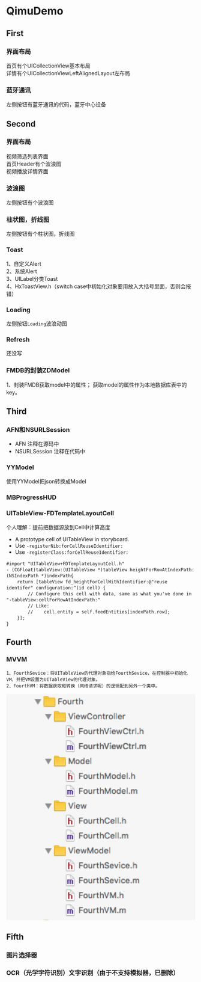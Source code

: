 # QimuDemo


## First

### 界面布局
首页有个UICollectionView基本布局</br>
详情有个UICollectionViewLeftAlignedLayout左布局</br>

### 蓝牙通讯
左侧按钮有蓝牙通讯的代码，蓝牙中心设备</br>



## Second
### 界面布局
视频筛选列表界面</br>
首页Header有个波浪图</br>
视频播放详情界面

### 波浪图
左侧按钮有个波浪图</br>

### 柱状图，折线图
左侧按钮有个柱状图，折线图</br>

### Toast
1、自定义Alert</br>
2、系统Alert</br>
3、UILabel分类Toast</br>
4、HxToastView.h（switch case中初始化对象要用放入大括号里面，否则会报错）</br>

### Loading
左侧按钮`Loading`波浪动图

### Refresh
还没写


### FMDB的封装ZDModel
1、封装FMDB获取model中的属性；
获取model的属性作为本地数据库表中的key。



## Third
### AFN和NSURLSession
- AFN
注释在源码中
- NSURLSession
注释在代码中

###  YYModel
使用YYModel把json转换成Model

### MBProgressHUD

### UITableView-FDTemplateLayoutCell
个人理解：提前把数据源放到Cell中计算高度
- A prototype cell of UITableView in storyboard.
- Use `-registerNib:forCellReuseIdentifier:` 
- Use `-registerClass:forCellReuseIdentifier:`

``` objc
#import "UITableView+FDTemplateLayoutCell.h"
- (CGFloat)tableView:(UITableView *)tableView heightForRowAtIndexPath:(NSIndexPath *)indexPath{
    return [tableView fd_heightForCellWithIdentifier:@"reuse identifer" configuration:^(id cell) {
        // Configure this cell with data, same as what you've done in "-tableView:cellForRowAtIndexPath:"
        // Like:
        //    cell.entity = self.feedEntities[indexPath.row];
    }];
}
```



## Fourth
### MVVM
```
1、FourthSevice：将UITableView的代理对象指给FourthSevice，在控制器中初始化VM，并把VM设置为UITableView的代理对象。
2、FourthVM：将数据获取和转换（网络请求呢）的逻辑配到另外一个类中。
```
![MVVM文件结构](https://github.com/Braindie/BJMOOCDemo/blob/master/%E5%9B%BE%E7%89%87/MVVM.png)



## Fifth
### 图片选择器 
### OCR（光学字符识别）文字识别（由于不支持模拟器，已删除）



